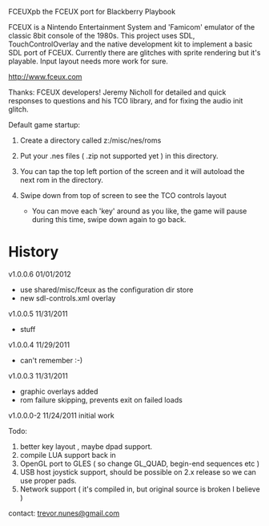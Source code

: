 FCEUXpb the FCEUX port for Blackberry Playbook  

FCEUX is a Nintendo Entertainment System and 'Famicom' emulator of the classic 8bit console of the 1980s. 
This project uses SDL, TouchControlOverlay and the native development kit to implement a basic SDL port of FCEUX.
Currently there are glitches with sprite rendering but it's playable.  Input layout needs more work for sure.

http://www.fceux.com

Thanks:  FCEUX developers! 
         Jeremy Nicholl for detailed and quick responses to questions and his TCO library, and for fixing the audio init glitch.
         
Default game startup:

1. Create a directory called z:/misc/nes/roms 

2. Put your .nes files ( .zip not supported yet ) in this directory.
   
3. You can tap the top left portion of the screen and it will autoload the next rom in the directory.  

4. Swipe down from top of screen to see the TCO controls layout
   - You can move each 'key' around as you like, the game will pause during this time, swipe down again to go back.

         


History
===========================================
v1.0.0.6 01/01/2012

- use shared/misc/fceux as the configuration dir store
- new sdl-controls.xml overlay

v1.0.0.5 11/31/2011
- stuff

v1.0.0.4  11/29/2011
- can't remember :-)

v1.0.0.3  11/31/2011

- graphic overlays added
- rom failure skipping, prevents exit on failed loads



v1.0.0.0-2  11/24/2011 initial work


Todo:

1. better key layout , maybe dpad support.
2. compile LUA support back in
3. OpenGL port to GLES ( so change GL_QUAD, begin-end sequences etc )
4. USB host joystick support, should be possible on 2.x release so we can use proper pads.
5. Network support ( it's compiled in, but original source is broken I believe )
 
 
contact: trevor.nunes@gmail.com
 
 
 
